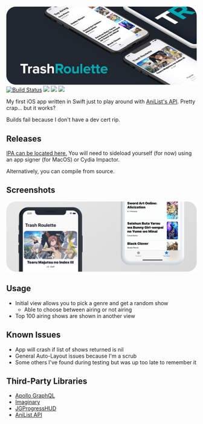 [![banner](assets/banner.png)](#) [![Build Status](https://app.bitrise.io/app/809c2db503fc777b/status.svg?token=aPC-LCQx2A_cskwgDFh0fg)](https://app.bitrise.io/app/809c2db503fc777b) ![](https://img.shields.io/github/issues/buitim/TrashRoulette.svg) ![](https://img.shields.io/github/license/buitim/TrashRoulette.svg) ![](https://img.shields.io/github/downloads/buitim/TrashRoulette/total.svg) ![![](https://img.shields.io/badge/Personal%20%22TrashList%22-Click%20me!-blue.svg)](https://is.gd/AniShitList)

My first iOS app written in Swift just to play around with [AniList's API](https://github.com/AniList/ApiV2-GraphQL-Docs). Pretty crap... but it works?

Builds fail because I don't have a dev cert rip.

## Releases

[IPA can be located here.](https://github.com/buitim/TrashRoulette/releases) You will need to sideload yourself (for now) using an app signer (for MacOS) or Cydia Impactor.

Alternatively, you can compile from source.

## Screenshots

[![preview](assets/screenshots/preview.png)](#)

## Usage

-   Initial view allows you to pick a genre and get a random show
    -   Able to choose between airing or not airing
-   Top 100 airing shows are shown in another view

## Known Issues

-   App will crash if list of shows returned is nil
-   General Auto-Layout issues because I'm a scrub
-   Some others I've found during testing but was up too late to remember it

## Third-Party Libraries

-   [Apollo GraphQL](https://www.apollographql.com/)
-   [Imaginary](https://github.com/hyperoslo/Imaginary)
-   [JGProgressHUD](https://github.com/JonasGessner/JGProgressHUD)
-   [AniList API](https://github.com/AniList/ApiV2-GraphQL-Docs)
